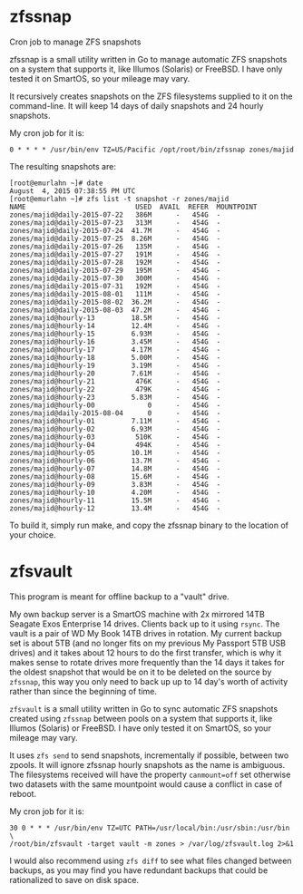 # zfssnap
Cron job to manage ZFS snapshots

zfssnap is a small utility written in Go to manage automatic ZFS snapshots on
a system that supports it, like Illumos (Solaris) or FreeBSD. I have only
tested it on SmartOS, so your mileage may vary.

It recursively creates snapshots on the ZFS filesystems supplied to it on the
command-line. It will keep 14 days of daily snapshots and 24 hourly snapshots.

My cron job for it is:

    0 * * * * /usr/bin/env TZ=US/Pacific /opt/root/bin/zfssnap zones/majid

The resulting snapshots are:

    [root@emurlahn ~]# date
    August  4, 2015 07:38:55 PM UTC
    [root@emurlahn ~]# zfs list -t snapshot -r zones/majid
    NAME                           USED  AVAIL  REFER  MOUNTPOINT
    zones/majid@daily-2015-07-22   386M      -   454G  -
    zones/majid@daily-2015-07-23   313M      -   454G  -
    zones/majid@daily-2015-07-24  41.7M      -   454G  -
    zones/majid@daily-2015-07-25  8.26M      -   454G  -
    zones/majid@daily-2015-07-26   135M      -   454G  -
    zones/majid@daily-2015-07-27   191M      -   454G  -
    zones/majid@daily-2015-07-28   192M      -   454G  -
    zones/majid@daily-2015-07-29   195M      -   454G  -
    zones/majid@daily-2015-07-30   300M      -   454G  -
    zones/majid@daily-2015-07-31   192M      -   454G  -
    zones/majid@daily-2015-08-01   111M      -   454G  -
    zones/majid@daily-2015-08-02  36.2M      -   454G  -
    zones/majid@daily-2015-08-03  47.2M      -   454G  -
    zones/majid@hourly-13         18.5M      -   454G  -
    zones/majid@hourly-14         12.4M      -   454G  -
    zones/majid@hourly-15         6.93M      -   454G  -
    zones/majid@hourly-16         3.45M      -   454G  -
    zones/majid@hourly-17         4.17M      -   454G  -
    zones/majid@hourly-18         5.00M      -   454G  -
    zones/majid@hourly-19         3.19M      -   454G  -
    zones/majid@hourly-20         7.61M      -   454G  -
    zones/majid@hourly-21          476K      -   454G  -
    zones/majid@hourly-22          479K      -   454G  -
    zones/majid@hourly-23         5.83M      -   454G  -
    zones/majid@hourly-00             0      -   454G  -
    zones/majid@daily-2015-08-04      0      -   454G  -
    zones/majid@hourly-01         7.11M      -   454G  -
    zones/majid@hourly-02         6.93M      -   454G  -
    zones/majid@hourly-03          510K      -   454G  -
    zones/majid@hourly-04          494K      -   454G  -
    zones/majid@hourly-05         10.1M      -   454G  -
    zones/majid@hourly-06         13.7M      -   454G  -
    zones/majid@hourly-07         14.8M      -   454G  -
    zones/majid@hourly-08         15.6M      -   454G  -
    zones/majid@hourly-09         3.83M      -   454G  -
    zones/majid@hourly-10         4.20M      -   454G  -
    zones/majid@hourly-11         15.5M      -   454G  -
    zones/majid@hourly-12         13.4M      -   454G  -

To build it, simply run make, and copy the zfssnap binary to the location of
your choice.

# zfsvault
This program is meant for offline backup to a "vault" drive.

My own backup server is a SmartOS machine with 2x mirrored 14TB Seagate Exos
Enterprise 14 drives. Clients back up to it using `rsync`. The vault is a pair
of WD My Book 14TB drives in rotation. My current backup set is about 5TB (and
no longer fits on my previous My Passport 5TB USB drives) and it takes about
12 hours to do the first transfer, which is why it makes sense to rotate
drives more frequently than the 14 days it takes for the oldest snapshot that
would be on it to be deleted on the source by `zfssnap`, this way you only
need to back up up to 14 day's worth of activity rather than since the
beginning of time.

`zfsvault` is a small utility written in Go to sync automatic ZFS snapshots
created using `zfssnap` between pools on a system that supports it, like
Illumos (Solaris) or FreeBSD. I have only tested it on SmartOS, so your
mileage may vary.

It uses `zfs send` to send snapshots, incrementally if possible, between two
zpools. It will ignore zfssnap hourly snapshots as the name is ambiguous. The
filesystems received will have the property `canmount=off` set otherwise two
datasets with the same mountpoint would cause a conflict in case of reboot.

My cron job for it is:

    30 0 * * * /usr/bin/env TZ=UTC PATH=/usr/local/bin:/usr/sbin:/usr/bin \
    /root/bin/zfsvault -target vault -m zones > /var/log/zfsvault.log 2>&1

I would also recommend using `zfs diff` to see what files changed between
backups, as you may find you have redundant backups that could be rationalized
to save on disk space.
